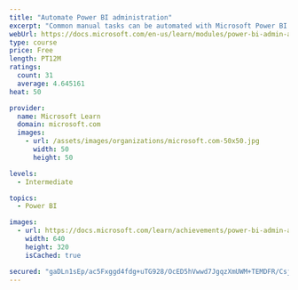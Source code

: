 ```yaml
---
title: "Automate Power BI administration"
excerpt: "Common manual tasks can be automated with Microsoft Power BI Cmdlets for Windows PowerShell and PowerShell core."
webUrl: https://docs.microsoft.com/en-us/learn/modules/power-bi-admin-automate/
type: course
price: Free
length: PT12M
ratings:
  count: 31
  average: 4.645161
heat: 50

provider:
  name: Microsoft Learn
  domain: microsoft.com
  images:
    - url: /assets/images/organizations/microsoft.com-50x50.jpg
      width: 50
      height: 50

levels:
  - Intermediate

topics:
  - Power BI

images:
  - url: https://docs.microsoft.com/learn/achievements/power-bi-admin-automate-social.png
    width: 640
    height: 320
    isCached: true

secured: "gaDLn1sEp/ac5Fxggd4fdg+uTG928/OcED5hVwwd7JgqzXmUWM+TEMDFR/CsjgZvMKc6/yiNTEGgg5GxLGYetRGph89UyWghQLD9yd6RplpwCNQPlyLiRhODBJk8YOTduOXUl8U8nPcsNZMru5H8s46+0sNXFnxB5QBdYNPU5g2YhLcAG5FJNu+maozYUqr0Ho4cOU/p3r5iBuT/FXOoaa5039iiV+4Gt1QvedI8mGG+pmhHE/gDibqe5FyKdeFDb4xdtu+3UAc8PJGxyjgPntrB4buWAlUGnbHxVhGv+5pwnyR4ihacGh9v7Accw5Mb4RKgdE7ov2AHIhZuv3jqVwJfZR6Z44zl8CGr0YL4vUoqBfJ0aWDyZweNkBL7T98pEK0GK+QPHFFGvmIEL3F0USnp8z3mkqHnJLvXQuQoIzo=;/wVQqaaHDj1cl+l2FrKDgw=="
---
```


